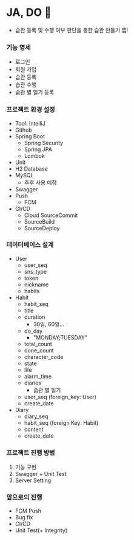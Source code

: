 # JA, DO 🍒

- 습관 등록 및 수행 여부 판단을 통한 습관 만들기 앱!



### 기능 명세

- 로그인
- 회원 가입
- 습관 등록
- 습관 수행
- 습관 별 일기 등록



### 프로젝트 환경 설정

- Tool: IntelliJ
- Github
- Spring Boot
  - Spring Security
  - Spring JPA
  - Lombok
- Unit
- H2 Database
- MySQL
  - 추후 사용 예정
- Swagger
- Push
  - FCM
- CI/CD
  - Cloud SourceCommit
  - SourceBuild
  - SourceDeploy



### 데이터베이스 설계

* User
  * user_seq
  * sns_type
  * token
  * nickname
  * habits
* Habit
  * habit_seq
  * title
  * duration
    * 30일, 60일...
  * do_day
    * "MONDAY;TUESDAY"
  * total_count
  * done_count
  * character_code
  * state
  * life
  * alarm_time
  * diaries
    * 습관 별 일기
  * user_seq (foreign_key: User)
  * create_date
* Diary
  * diary_seq
  * habit_seq (foreign Key: Habit)
  * content
  * create_date



### 프로젝트 진행 방법

1. 기능 구현
2. Swagger + Unit Test
3. Server Setting



### 앞으로의 진행

* FCM Push
* Bug fix
* CI/CD
* Unit Test(+ Integrity)
